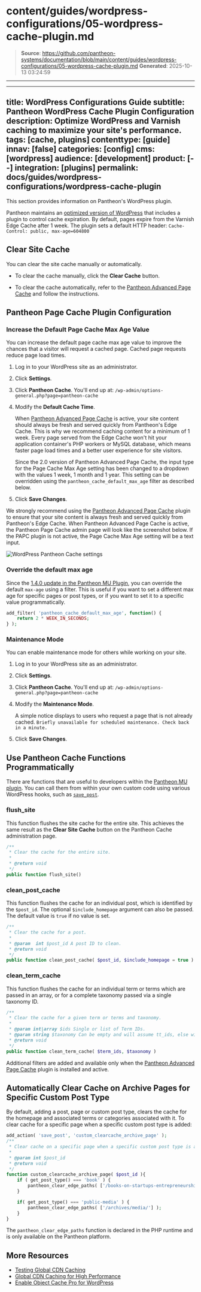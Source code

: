 # content/guides/wordpress-configurations/05-wordpress-cache-plugin.md

> **Source**: https://github.com/pantheon-systems/documentation/blob/main/content/guides/wordpress-configurations/05-wordpress-cache-plugin.md
> **Generated**: 2025-10-13 03:24:59

---

---
title: WordPress Configurations Guide
subtitle: Pantheon WordPress Cache Plugin Configuration
description: Optimize WordPress and Varnish caching to maximize your site's performance.
tags: [cache, plugins]
contenttype: [guide]
innav: [false]
categories: [config]
cms: [wordpress]
audience: [development]
product: [--]
integration: [plugins]
permalink: docs/guides/wordpress-configurations/wordpress-cache-plugin
---

This section provides information on Pantheon's WordPress plugin.

Pantheon maintains an [optimized version of WordPress](https://github.com/pantheon-systems/WordPress) that includes a plugin to control cache expiration. By default, pages expire from the Varnish Edge Cache after 1 week. The plugin sets a default HTTP header: `Cache-Control: public, max-age=604800`

## Clear Site Cache

You can clear the site cache manually or automatically.

- To clear the cache manually, click the **Clear Cache** button.

- To clear the cache automatically, refer to the [Pantheon Advanced Page Cache](https://wordpress.org/plugins/pantheon-advanced-page-cache) and follow the instructions.

## Pantheon Page Cache Plugin Configuration

### Increase the Default Page Cache Max Age Value

You can increase the default page cache max age value to improve the chances that a visitor will request a cached page. Cached page requests reduce page load times.

1. Log in to your WordPress site as an administrator.

1. Click **Settings**.

1. Click **Pantheon Cache**. You'll end up at: `/wp-admin/options-general.php?page=pantheon-cache`

1. Modify the **Default Cache Time**.

    When [Pantheon Advanced Page Cache](https://wordpress.org/plugins/pantheon-advanced-page-cache) is active, your site content should always be fresh and served quickly from Pantheon's Edge Cache. This is why we recommend caching content for a minimum of 1 week. Every page served from the Edge Cache won't hit your application container's PHP workers or MySQL database, which means faster page load times and a better user experience for site visitors.
	
	Since the 2.0 version of Pantheon Advanced Page Cache, the input type for the Page Cache Max Age setting has been changed to a dropdown with the values 1 week, 1 month and 1 year. This setting can be overridden using the `pantheon_cache_default_max_age` filter as described below.

1. Click **Save Changes**.

<Alert title="Note" type="info">

We strongly recommend using the [Pantheon Advanced Page Cache](https://wordpress.org/plugins/pantheon-advanced-page-cache) plugin to ensure that your site content is always fresh and served quickly from Pantheon's Edge Cache. When Pantheon Advanced Page Cache is active, the Pantheon Page Cache admin page will look like the screenshot below. If the PAPC plugin is not active, the Page Cache Max Age setting will be a text input.

</Alert>

![WordPress Pantheon Cache settings](../../../images/wordpress-configurations/05-pantheon-page-cache-admin.png)

### Override the default max age

Since the [1.4.0 update in the Pantheon MU Plugin](/release-notes/2024/04/pantheon-mu-plugin-1-4-0-update), you can override the default `max-age` using a filter. This is useful if you want to set a different max age for specific pages or post types, or if you want to set it to a specific value programmatically.

```php
add_filter( 'pantheon_cache_default_max_age', function() {
    return 2 * WEEK_IN_SECONDS;
} );
```

### Maintenance Mode

You can enable maintenance mode for others while working on your site.

1. Log in to your WordPress site as an administrator.

1. Click **Settings**.

1. Click **Pantheon Cache**. You'll end up at: `/wp-admin/options-general.php?page=pantheon-cache`

1. Modify the **Maintenance Mode**.

    A simple notice displays to users who request a page that is not already cached.
    `Briefly unavailable for scheduled maintenance. Check back in a minute.`

1. Click **Save Changes**.

## Use Pantheon Cache Functions Programmatically

There are functions that are useful to developers within the [Pantheon MU plugin](https://github.com/pantheon-systems/pantheon-mu-plugin/blob/main/inc/pantheon-page-cache.php). You can call them from within your own custom code using various WordPress hooks, such as [`save_post`](https://developer.wordpress.org/reference/hooks/save_post/).

### flush_site

This function flushes the site cache for the entire site. This achieves the same result as the **Clear Site Cache** button on the Pantheon Cache administration page.

```php
/**
 * Clear the cache for the entire site.
 *
 * @return void
 */
public function flush_site()
```

### clean_post_cache

This function flushes the cache for an individual post, which is identified by the `$post_id`. The optional `$include_homepage` argument can also be passed. The default value is `true` if no value is set.

```php
/**
 * Clear the cache for a post.
 *
 * @param  int $post_id A post ID to clean.
 * @return void
 */
public function clean_post_cache( $post_id, $include_homepage = true )
```

### clean_term_cache

This function flushes the cache for an individual term or terms which are passed in an array, or for a complete taxonomy passed via a single taxonomy ID.

```php
/**
 * Clear the cache for a given term or terms and taxonomy.
 *
 * @param int|array $ids Single or list of Term IDs.
 * @param string $taxonomy Can be empty and will assume tt_ids, else will use for context.
 * @return void
 */
public function clean_term_cache( $term_ids, $taxonomy )
```

Additional filters are added and available only when the [Pantheon Advanced Page Cache](https://github.com/pantheon-systems/pantheon-advanced-page-cache/tree/e3b5552b0cb9268d9b696cb200af56cc044920d9?tab=readme-ov-file#adding-custom-keys) plugin is installed and active.

## Automatically Clear Cache on Archive Pages for Specific Custom Post Type

By default, adding a post, page or custom post type, clears the cache for the homepage and associated terms or categories associated with it. To clear cache for a specific page when a specific custom post type is added:

```php
add_action( 'save_post', 'custom_clearcache_archive_page' );
/**
 * Clear cache on a specific page when a specific custom post type is added or modified.
 *
 * @param int $post_id
 * @return void
 */
function custom_clearcache_archive_page( $post_id ){
	if ( get_post_type() === 'book' ) {
		pantheon_clear_edge_paths( ['/books-on-startups-entrepreneurship-and-venture-capital/'] );
	}

	if( get_post_type() === 'public-media' ) {
		pantheon_clear_edge_paths( ['/archives/media/'] );
	}
}
```

The `pantheon_clear_edge_paths` function is declared in the PHP runtime and is only available on the Pantheon platform.

## More Resources

- [Testing Global CDN Caching](/guides/global-cdn/test-global-cdn-caching)
- [Global CDN Caching for High Performance](/guides/global-cdn/global-cdn-caching)
- [Enable Object Cache Pro for WordPress](/object-cache/wordpress)
